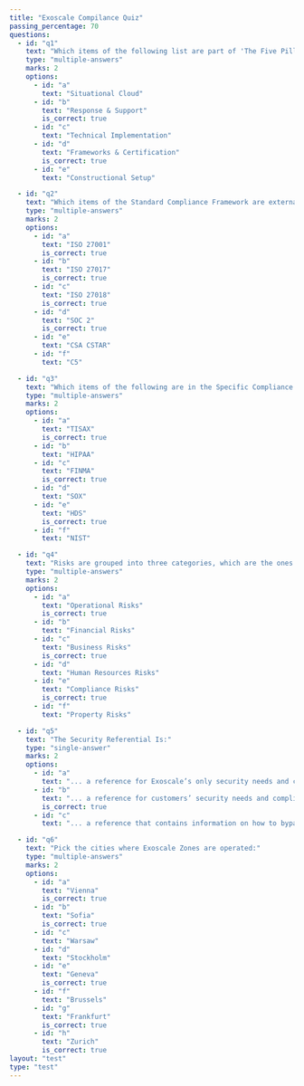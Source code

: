 ```yaml
---
title: "Exoscale Compilance Quiz"
passing_percentage: 70
questions:
  - id: "q1"
    text: "Which items of the following list are part of 'The Five Pillars'?"
    type: "multiple-answers"
    marks: 2
    options:
      - id: "a"
        text: "Situational Cloud"
      - id: "b"
        text: "Response & Support"
        is_correct: true
      - id: "c"
        text: "Technical Implementation"
      - id: "d"
        text: "Frameworks & Certification"
        is_correct: true
      - id: "e"
        text: "Constructional Setup"

  - id: "q2"
    text: "Which items of the Standard Compliance Framework are externally audited?"
    type: "multiple-answers"
    marks: 2
    options:
      - id: "a"
        text: "ISO 27001"
        is_correct: true
      - id: "b"
        text: "ISO 27017"
        is_correct: true
      - id: "c"
        text: "ISO 27018"
        is_correct: true
      - id: "d"
        text: "SOC 2"
        is_correct: true
      - id: "e"
        text: "CSA CSTAR"
      - id: "f"
        text: "C5"

  - id: "q3"
    text: "Which items of the following are in the Specific Compliance Framework?"
    type: "multiple-answers"
    marks: 2
    options:
      - id: "a"
        text: "TISAX"
        is_correct: true
      - id: "b"
        text: "HIPAA"
      - id: "c"
        text: "FINMA"
        is_correct: true
      - id: "d"
        text: "SOX"
      - id: "e"
        text: "HDS"
        is_correct: true
      - id: "f"
        text: "NIST"

  - id: "q4"
    text: "Risks are grouped into three categories, which are the ones we listed:"
    type: "multiple-answers"
    marks: 2
    options:
      - id: "a"
        text: "Operational Risks"
        is_correct: true
      - id: "b"
        text: "Financial Risks"
      - id: "c"
        text: "Business Risks"
        is_correct: true
      - id: "d"
        text: "Human Resources Risks"
      - id: "e"
        text: "Compliance Risks"
        is_correct: true
      - id: "f"
        text: "Property Risks"

  - id: "q5"
    text: "The Security Referential Is:"
    type: "single-answer"
    marks: 2
    options:
      - id: "a"
        text: "... a reference for Exoscale’s only security needs and compliance requirements."
      - id: "b"
        text: "... a reference for customers’ security needs and compliance requirements."
        is_correct: true
      - id: "c"
        text: "... a reference that contains information on how to bypass security measures."

  - id: "q6"
    text: "Pick the cities where Exoscale Zones are operated:"
    type: "multiple-answers"
    marks: 2
    options:
      - id: "a"
        text: "Vienna"
        is_correct: true
      - id: "b"
        text: "Sofia"
        is_correct: true
      - id: "c"
        text: "Warsaw"
      - id: "d"
        text: "Stockholm"
      - id: "e"
        text: "Geneva"
        is_correct: true
      - id: "f"
        text: "Brussels"
      - id: "g"
        text: "Frankfurt"
        is_correct: true
      - id: "h"
        text: "Zurich"
        is_correct: true
layout: "test"
type: "test"
---
```

